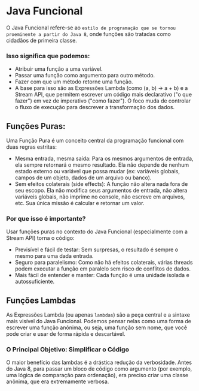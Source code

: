 # Java Funcional
O Java Funcional refere-se ao `estilo de programação que se tornou proeminente a partir do Java 8`, onde funções são tratadas como cidadãos de primeira classe. 

### Isso significa que podemos:
- Atribuir uma função a uma variável.
- Passar uma função como argumento para outro método.
- Fazer com que um método retorne uma função.
- A base para isso são as Expressões Lambda (como (a, b) -> a + b) e a Stream API, que permitem escrever um código mais declarativo ("o que fazer") em vez de imperativo ("como fazer"). O foco muda de controlar o fluxo de execução para descrever a transformação dos dados.

## Funções Puras: 
Uma Função Pura é um conceito central da programação funcional com duas regras estritas:
- Mesma entrada, mesma saída: Para os mesmos argumentos de entrada, ela sempre retornará o mesmo resultado. Ela não depende de nenhum estado externo ou variável que possa mudar (ex: variáveis globais, campos de um objeto, dados de um arquivo ou banco).
- Sem efeitos colaterais (side effects): A função não altera nada fora de seu escopo. Ela não modifica seus argumentos de entrada, não altera variáveis globais, não imprime no console, não escreve em arquivos, etc. Sua única missão é calcular e retornar um valor.
 
### Por que isso é importante?
Usar funções puras no contexto do Java Funcional (especialmente com a Stream API) torna o código:
- Previsível e fácil de testar: Sem surpresas, o resultado é sempre o mesmo para uma dada entrada.
- Seguro para paralelismo: Como não há efeitos colaterais, várias threads podem executar a função em paralelo sem risco de conflitos de dados.
- Mais fácil de entender e manter: Cada função é uma unidade isolada e autossuficiente.

## Funções Lambdas
As Expressões Lambda (ou apenas `lambdas`) são a peça central e a sintaxe mais visível do Java Funcional. Podemos pensar nelas como uma forma de escrever uma função anônima, ou seja, uma função sem nome, que você pode criar e usar de forma rápida e descartável.

### O Principal Objetivo: Simplificar o Código
O maior benefício das lambdas é a drástica redução da verbosidade. Antes do Java 8, para passar um bloco de código como argumento (por exemplo, uma lógica de comparação para ordenação), era preciso criar uma classe anônima, que era extremamente verbosa.